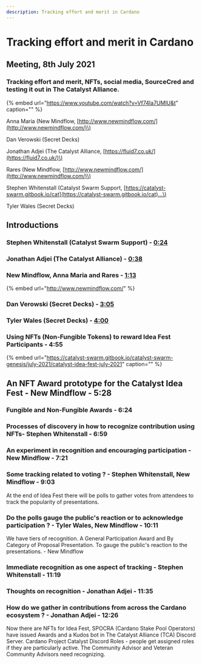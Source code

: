 ```yaml
---
description: Tracking effort and merit in Cardano
---
```


# Tracking effort and merit in Cardano

## Meeting, 8th July 2021

### Tracking effort and merit, NFTs, social media, SourceCred and testing it out in The Catalyst Alliance.

{% embed url="https://www.youtube.com/watch?v=Vf74Ia7UMlU&t" caption="" %}

Anna Maria \(New Mindflow, [http://www.newmindflow.com/](http://www.newmindflow.com/)\) 

Dan Verowski \(Secret Decks\) 

Jonathan Adjei \(The Catalyst Alliance, [https://fluid7.co.uk/](https://fluid7.co.uk/)\) 

Rares \(New Mindflow, [http://www.newmindflow.com/](http://www.newmindflow.com/)\) 

Stephen Whitenstall \(Catalyst Swarm Support, [https://catalyst-swarm.gitbook.io/cat](https://catalyst-swarm.gitbook.io/cat)...\) 

Tyler Wales \(Secret Decks\)

## Introductions

### Stephen Whitenstall \(Catalyst Swarm Support\) - [0:24](https://youtu.be/Vf74Ia7UMlU?t=24)

### Jonathan Adjei \(The Catalyst Alliance\) - [0:38](https://www.youtube.com/watch?v=Vf74Ia7UMlU&t=38s)

### New Mindflow, Anna Maria and Rares - [1:13](https://www.youtube.com/watch?v=Vf74Ia7UMlU&t=73s)

{% embed url="http://www.newmindflow.com/" %}

### Dan Verowski \(Secret Decks\) - [3:05](https://www.youtube.com/watch?v=Vf74Ia7UMlU&t=185s)

### Tyler Wales \(Secret Decks\) - [4:00](https://www.youtube.com/watch?v=Vf74Ia7UMlU&t=240s)

### Using NFTs \(Non-Fungible Tokens\) to reward Idea Fest Participants - 4:55

{% embed url="https://catalyst-swarm.gitbook.io/catalyst-swarm-genesis/july-2021/catalyst-idea-fest-july-2021" caption="" %}

## An NFT Award prototype for the Catalyst Idea Fest - New Mindflow  - 5:28

### Fungible and Non-Fungible Awards - 6:24

### Processes of discovery in how to recognize contribution using NFTs- Stephen Whitenstall - 6:59

### An experiment in recognition and encouraging participation - New Mindflow  - 7:21

### Some tracking related to voting ? - Stephen Whitenstall, New Mindflow - 9:03

At the end of Idea Fest there will be polls to gather votes from attendees to track the popularity of presentations.

### Do the polls gauge the public's reaction or to acknowledge participation ? - Tyler Wales, New Mindflow - 10:11

We have tiers of recognition. A General Participation Award and By Category of Proposal Presentation. To gauge the public's reaction to the presentations. - New Mindflow

### Immediate recognition as one aspect of tracking  - Stephen Whitenstall - 11:19

### Thoughts on recognition  - Jonathan Adjei - 11:35

### How do we gather in contributions from across the Cardano ecosystem ?  - Jonathan Adjei - 12:26

Now there are NFTs for Idea Fest, SPOCRA \(Cardano Stake Pool Operators\) have issued Awards and a Kudos bot in The Catalyst Alliance \(TCA\) Discord Server. Cardano Project Catalyst Discord Roles - people get assigned roles if they are particularly active. The Community Advisor and Veteran Community Advisors need recognizing.

